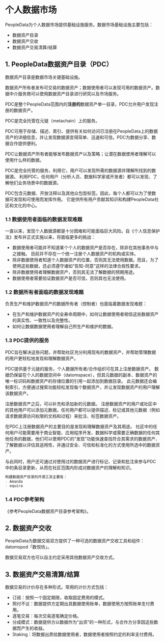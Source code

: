 # 个人数据市场

PeopleData为个人数据市场提供基础设施服务。数据市场基础设施主要包括：

- 数据资产目录
- 数据资产交收
- 数据资产交易清算/结算

## 1. PeopleData数据资产目录（PDC）

数据资产目录是数据市场关键基础设施。

数据资产所有者发布可交易的数据资产；数据使用者可以发现可用的数据资产。数据中介服务商可以使用数据资产目录进行研究以及市场服务。

PDC是整个PeopleData范围内的**注册的**数据资产单一目录，PDC允许用户发现注册的数据资产。

PDC是完全托管在元链（metachain）上的服务。

PDC可用于存储、描述、索引、提供有关如何访问已注册在PeopleData上的数据资产的详细信息，并让发现数据源变得简单、迅速和可信。PDC为数据分享、数据合作提供便利。

PDC让数据资产所有者能够发布数据资产以及策略；让潜在数据使用者理解可以使用什么样的数据。

PDC是完全托管的服务，利用它，用户可以发现所需的数据源并理解所找到的数据源。 利用PDC，任何用户（分析人员、数据科学家或开发者）都可以发现、了解他们业务场景中的数据源。 

PDC包含元数据、开放注释以及其他众包型标签。因此，每个人都可以为了使数据可发现和可使用而发挥作用。 它是供所有用户贡献其知识和构建PeopleData社区和文化的中心。

### 1.1 数据使用者面临的数据发现难题

一直以来，发现个人数据源都是十分困难和可能面临巨大风险。自《个人信息保护法》发布并正式实施以来，将面临更多的挑战：

- 数据使用者可能并不知道某个个人的数据资产是否存在，除非在其他事务中与之接触。 目前并不存在一个统一注册个人数据资产的机构或实体。
- 除非数据使用者知道个人数据资产的位置，否则其无法使用数据。而且，为了使用这些数据，还必须遵守诸如“告知-同意”这样的法律合规性要求。
- 除非数据使用者理解数据资产，否则其无法了解数据的预期用途。
- 数据使用者需要验证数据资产是否可信，否则其也无法使用。

### 1.2 数据所有者面临的数据发现难题

负责生产和维护数据资产的数据所有者（控制者）也面临着数据发现难题：

- 在生产和维护数据资产的全寿命周期中，如何让数据使用者相信这些数据资产的真实性、一致性以及完整性。
- 如何让数据数据使用者理解自己所生产和维护的数据。

### 1.3 PDC提供的服务

PDC旨在解决这些问题，并帮助社区充分利用现有的数据资产，并帮助管理数据的用户更轻松地发现和理解数据资产。

PDC提供基于元链的服务，个人数据所有者/合作组织可在其上注册数据资产。 数据仍保留在个人的数据空间中（datomspace），但其元数据的副本、数据资产的唯一标识码和数据资产的存储位置的引用一起添加到数据目录。 此元数据还会编制索引，方便通过搜索功能轻松发现每个数据资产，并让发现数据资产的用户理解该数据资产。

注册数据资产之后，可以补充和添加新的元数据。 注册数据资产的用户或社区中的其他用户可以添加元数据。任何用户都可以提供描述、标记或其他元数据（例如请求数据源访问权限的文档和过程）来批注、标签数据资产。 

在PDC上注册数据资产的主要目的是发现和理解数据资产及其用途。 社区中的任何用户可能需要用于商业智能、应用程序开发、数据科学或需要正确数据的任何其他任务的数据，他们可以使用PDC的“发现”功能快速查找符合其需求的数据资产、了解数据以评估其适用性，并通过安全、可信和标准化的方式使用所选中的数据资产。

与此同时，用户还可通过对使用过的数据资产进行标记、记录和批注来参与PDC中的条目录更新，从而在社区范围内形成对数据资产的理解和知识。

```markdown
构建数据资产目录的开源工具主要有：
- Amanda
- equira
```

### 1.4 PDC参考架构

《参考PeopleData数据资产目录参考架构》。

## 2. 数据资产交收

PeopleData为数据交易双方提供了一种可选的数据资产交收工具和组件：datomspod「数悦坊」。

数据交易双方也可以自主约定采用其他数据资产交收方式。



## 3. 数据资产交易清算/结算

数据交易的计价存在多种形式。常用的计价方式包括：

- 订阅：按照一个固定期限，收取固定费用的模式。
- 照付不议：数据提供方定期出具数据使用账单，数据使用方按照账单支付费用。
- 逐笔交易：每次交易逐笔确定价格。
- 分成模式：数据提供方以数据作为”出资“的一种形式，与合作方分享因这些数据而产生的收益。
- Staking：将数据出质给数据使用者，数据使用者按照约定的利率支付费用。







